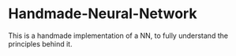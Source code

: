 # Handmade-Neural-Network
This is a handmade implementation of a NN, to fully understand the principles behind it. 
